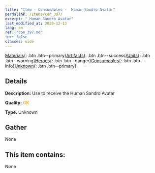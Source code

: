 ```yaml
---
title: "Item - Consumables -  Human Sandro Avatar"
permalink: /Items/con_397/
excerpt: " Human Sandro Avatar"
last_modified_at: 2020-12-13
lang: en
ref: "con_397.md"
toc: false
classes: wide
---
```

 [Materials](/Items/){: .btn .btn--primary}[Artifacts](/Items/Artifacts/){: .btn .btn--success}[Units](/Items/Units/){: .btn .btn--warning}[Heroes](/Items/Heroes/){: .btn .btn--danger}[Consumables](/Items/Consumables/){: .btn .btn--info}[Unknown](/Items/Unknown/){: .btn .btn--primary}

## Details
 **Description:** Use to receive the Human Sandro Avatar

 **Quality:** <span style="color: #FF8C00">OK</span>

 **Type:** Unknown

## Gather

  None

## This item contains:

  None

